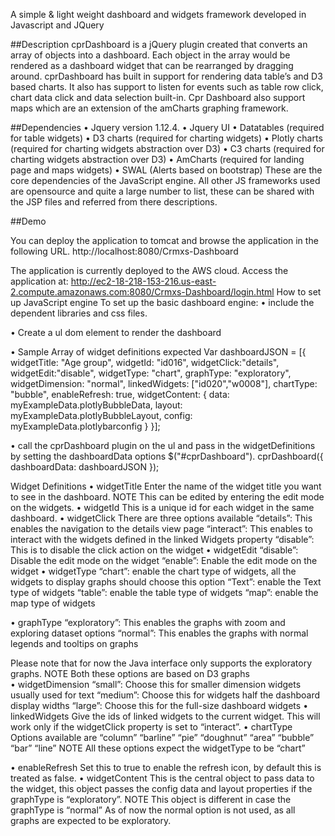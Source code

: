 A simple & light weight dashboard and widgets framework developed in Javascript and JQuery

##Description
cprDashboard is a jQuery plugin created that converts an array of objects into a dashboard. Each object in the array would be rendered as a dashboard widget that can be rearranged by dragging around.
cprDashboard has built in support for rendering data table’s and D3 based charts. It also has support to listen for events such as table row click, chart data click and data selection built-in.
Cpr Dashboard also support maps which are an extension of the amCharts graphing framework.

##Dependencies
•	Jquery version 1.12.4.
•	Jquery UI 
•	Datatables (required for table widgets)
•	D3 charts (required for charting widgets)
•	Plotly charts (required for charting widgets abstraction over D3)
•	C3 charts (required for charting widgets abstraction over D3)
•	AmCharts (required for landing page and maps widgets)
•	SWAL (Alerts based on bootstrap)
These are the core dependencies of the JavaScript engine.
All other JS frameworks used are opensource and quite a large number to list, these can be shared with the JSP files and referred from there descriptions.

##Demo

You can deploy the application to tomcat and browse the 
application in the following URL. http://localhost:8080/Crmxs-Dashboard

The application is currently deployed to the AWS cloud.
Access the application at: http://ec2-18-218-153-216.us-east-2.compute.amazonaws.com:8080/Crmxs-Dashboard/login.html
How to set up JavaScript engine 
To set up the basic dashboard engine:
•	include the dependent libraries and css files.
<!-- load the dashboard css -->
<link href="assets/dash6/css/cprDashboard.css" rel="stylesheet">
<!-- load CPR dashboard widget library -->
<script src="assets/dash6/js/jquery-cprDashboard.js" type="text/javascript"></script>

•	Create a ul dom element to render the dashboard
<ul id="cprDashboard"></ul>


•	Sample Array of widget definitions expected 
Var dashboardJSON = 
[{				widgetTitle: "Age group",
				widgetId: "id016",
				widgetClick:"details",
				widgetEdit:"disable",
				widgetType: "chart",
				graphType: "exploratory",
				widgetDimension: "normal",
linkedWidgets: ["id020","w0008"],
				chartType: "bubble",
				enableRefresh: true,
				widgetContent: {
					data: myExampleData.plotlyBubbleData,
					layout: myExampleData.plotlyBubbleLayout,
					config: myExampleData.plotlybarconfig
				}
}];

•	call the cprDashboard plugin on the ul and pass in the widgetDefinitions by setting the dashboardData options
$("#cprDashboard"). cprDashboard({
	dashboardData: dashboardJSON
});

Widget Definitions 
•	widgetTitle
Enter the name of the widget title you want to see in the dashboard.
NOTE 
This can be edited by entering the edit mode on the widgets.
•	widgetId
This is a unique id for each widget in the same dashboard.
•	widgetClick
There are three options available 
“details”: This enables the navigation to the details view page 
“interact”: This enables to interact with the widgets defined in the linked Widgets property
“disable”: This is to disable the click action on the widget
•	widgetEdit
“disable”: Disable the edit mode on the widget
“enable”: Enable the edit mode on the widget
•	widgetType
“chart”: enable the chart type of widgets, all the widgets to display graphs should choose this option
“Text”: enable the Text type of widgets
“table”: enable the table type of widgets
“map”: enable the map type of widgets

•	graphType
“exploratory”: This enables the graphs with zoom and exploring dataset options 
“normal”: This enables the graphs with normal legends and tooltips on graphs 

Please note that for now the Java interface only supports the exploratory graphs.
NOTE 
Both these options are based on D3 graphs  
•	widgetDimension
“small”: Choose this for smaller dimension widgets usually used for text 
“medium”: Choose this for widgets half the dashboard display widths 
“large”: Choose this for the full-size dashboard widgets 
•	linkedWidgets
Give the ids of linked widgets to the current widget. This will work only if the widgetClick property is set to “interact”.
•	chartType
Options available are 
“column”
“barline”
“pie”
“doughnut”
“area”
“bubble”
“bar”
“line”
NOTE 
All these options expect the widgetType to be “chart”



•	enableRefresh
Set this to true to enable the refresh icon, by default this is treated as false.
•	widgetContent 
This is the central object to pass data to the widget, this object passes the config data and layout properties if the graphType is “exploratory”.
NOTE 
This object is different in case the graphType is “normal”
As of now the normal option is not used, as all graphs are expected to be exploratory.
